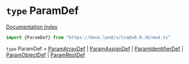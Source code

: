 # `type` ParamDef

[Documentation Index](../README.md)

```ts
import {ParamDef} from "https://deno.land/x/tsa@v0.0.36/mod.ts"
```

`type` ParamDef = [ParamArrayDef](../interface.ParamArrayDef/README.md) | [ParamAssignDef](../interface.ParamAssignDef/README.md) | [ParamIdentifierDef](../interface.ParamIdentifierDef/README.md) | [ParamObjectDef](../interface.ParamObjectDef/README.md) | [ParamRestDef](../interface.ParamRestDef/README.md)
